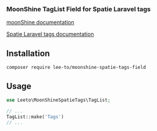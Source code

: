 ### MoonShine TagList Field for Spatie Laravel tags

[moonShine documentation](https://moonshine.cutcode.dev)

[Spatie Laravel tags documentation](https://spatie.be/docs/laravel-tags/v4/introduction)

## Installation

```shell
composer require lee-to/moonshine-spatie-tags-field
```

## Usage

```php
use Leeto\MoonShineSpatieTags\TagList;

// ...
TagList::make('Tags')
// ...
```
